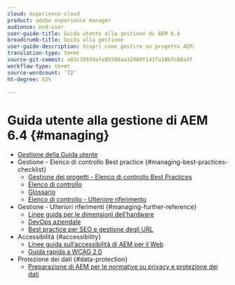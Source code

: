```yaml
---
cloud: experience-cloud
product: adobe experience manager
audience: end-user
user-guide-title: Guida utente alla gestione di AEM 6.4
breadcrumb-title: Guida alla gestione
user-guide-description: Scopri come gestire un progetto AEM.
translation-type: tm+mt
source-git-commit: a83c39939afe85586aa32460f141fa18bfc80a3f
workflow-type: tm+mt
source-wordcount: '72'
ht-degree: 62%

---
```



# Guida utente alla gestione di AEM 6.4 {#managing}

+ [Gestione della Guida utente](home.md)
+ Gestione - Elenco di controllo Best practice {#managing-best-practices-checklist}
   + [Gestione dei progetti - Elenco di controllo Best Practices](best-practices.md)
   + [Elenco di controllo](best-practices-checklist.md)
   + [Glossario](best-practices-glossary.md)
   + [Elenco di controllo - Ulteriore riferimento](best-practices-further-reference.md)
+ Gestione - Ulteriori riferimenti {#managing-further-reference}
   + [Linee guida per le dimensioni dell’hardware](hardware-sizing-guidelines.md)
   + [DevOps aziendale](enterprise-devops.md)
   + [Best practice per SEO e gestione degli URL](seo-and-url-management.md)
+ Accessibilità {#accessibility}
   + [Linee guida sull’accessibilità di AEM per il Web](web-accessibility.md)
   + [Guida rapida a WCAG 2.0](qg-wcag.md)
+ Protezione dei dati {#data-protection}
   + [Preparazione di AEM per le normative su privacy e protezione dei dati](data-protection-and-privacy.md)
